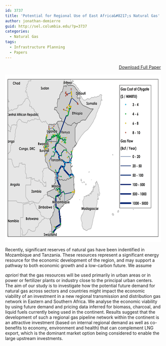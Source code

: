 ```yaml
---
id: 3737
title: 'Potential for Regional Use of East Africa&#8217;s Natural Gas'
author: jonathan-demierre
guid: http://sel.columbia.edu/?p=3737
categories:
  - Natural Gas
tags:
  - Infrastructure Planning
  - Papers
---
```

<p style="text-align: right">
  <a href="/assets/uploads/blog/2014/11/Potential-for-Regional-Use-of-East-Africas-Natural-Gas-SELv7_1_ES.pdf">Download Full Paper</a>
  
  <p style="text-align: right">
    <a href="/assets/uploads/blog/2014/05/PipelineSegments-491-BZ-p-phase3-2050v2.jpg"><img class="alignnone wp-image-3738 size-large" src="/assets/uploads/blog/2014/05/PipelineSegments-491-BZ-p-phase3-2050v2.jpg" alt="Natural Gas Network Eastern Africa" width="700" height="540" /></a>
  </p> Recently, significant reserves of natural gas have been indentified in Mozambique and Tanzania. These resources represent a significant energy resource for the economic development of the region, and may support a pathway to both economic growth and a low-carbon future. We assume 
  
  <em>apriori </em>that the gas resources will be used primarily in urban areas or in power or fertilizer plants or industry close to the principal urban centers. The aim of our study is to investigate how the potential future demand for natural gas across sectors and countries might impact the economic viability of an investment in a new regional transmission and distribution gas network in Eastern and Southern Africa. We analyse the economic viability by using future demand and pricing data inferred for biomass, charcoal, and liquid fuels currently being used in the continent. Results suggest that the development of such a regional gas pipeline network within the continent is an attractive investment (based on internal regional demand as well as co-benefits to economy, environment and health) that can complement LNG export, which is the dominant market option being considered to enable the large upstream investments.
